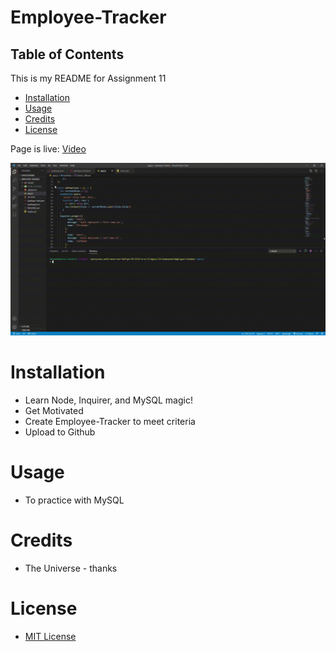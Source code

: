 # Employee-Tracker

## Table of Contents

This is my README for Assignment 11
* [Installation](#installation)
* [Usage](#Usage)
* [Credits](#Credits)
* [License](#License)

Page is live: [Video]()

![Should Look like this lol](/Assets/app.js.gif)
# Installation
* Learn Node, Inquirer, and MySQL magic!
* Get Motivated
* Create Employee-Tracker to meet criteria
* Upload to Github 

# Usage
* To practice with MySQL

# Credits
* The Universe - thanks

# License
* [MIT License](https://github.com/kevsaj/Employee-Tracker/blob/main/LICENSE)